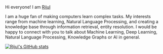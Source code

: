Hi everyone! I am [Rijul](https://rijulvohra.github.io/rijulvohra/)

I am a huge fan of making computers learn complex tasks. My interests range from machine learning, Natural Language Processing, and creating a knowledge base through information retrieval, entity resolution.
I would be happy to connect with you to talk about Machine Learning, Deep Learning, Natural Language Processing, Knowledge Graphs or AI in general.


[![Rijul's GitHub stats](https://github-readme-stats.vercel.app/api?username=rijulvohra&count_private=true&show_icons=true&theme=radical&include_all_commits=true)](https://github.com/anuraghazra/github-readme-stats)
